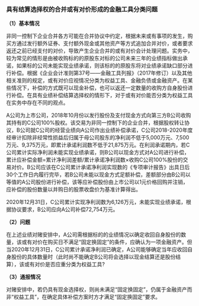 ### 具有结算选择权的合并或有对价形成的金融工具分类问题

**（1）基本情况**

非同一控制下企业合并各方可能在合并协议中约定，根据未来或有事项的发生，购买方通过发行额外证券、支付额外现金或其他资产等方式追加合并对价，或者要求返还之前已经支付的对价，导致产生企业合并的或有对价会计处理问题。实务中，较为常见的情形是由被收购标的的原股东对标的公司未来三年的业绩指标做出承诺，如果标的公司未能实现业绩承诺，则该标的的原股东将对业绩承诺缺口部分进行补偿。根据《企业会计准则第37号——金融工具列报》（2017年修订）以及其他相关准则的规定，或有对价应视情况分类为权益工具、金融负债或金融资产。在某些情况下，补偿的方式既可以现金补偿，也可以返还一定数量的收购方自身股份进行补偿。在具有业绩补偿结算选择权的情形下，对于或有对价能否分类为权益工具在实务中存在不同的观点。

A公司为上市公司，2018年10月份以发行股份及支付现金方式向第三方B公司收购其持有的C公司100%股权。该交易为非同一控制下的企业合并，根据股权转让协议，B公司就C公司的经营业绩向A公司作出业绩补偿承诺，C公司2018-2020年度经审计扣除非经常性损益后归属于母公司股东的净利润不低于5,000万元、7,500万元、9,375万元，即累计承诺利润数不低于21,875万元。在利润承诺期内，若C公司累计实际净利润未能实现业绩承诺，则B公司以现金方式对A公司进行补偿，累计应补偿金额=累计净利润差额/累计承诺净利润数×收购C公司100%股份的交易对价。B公司应该在C公司累计承诺净利润实现数的《专项审计报告》出具日后30个工作日内履行完毕，若B公司未能以现金方式足额补偿，差额部分由B公司以等值的A公司股份进行补偿，该等应补偿股份由上市公司以1元价格回购并注销，应补偿的股份数量以并购日的股票收盘价为基准计算得出。

2020年12月31日，C公司累计实现净利润数为6,126万元，未能实现业绩承诺，根据协议要求，B公司应向A公司补偿72,754万元。

**（2）问题**

在上述业绩对赌安排中，A公司需根据标的的业绩情况以确定收回自身股份的数量，该或有对价在购买日不满足“固定换固定”的条件，应确认为一项金融资产。但当2020年12月31日，C公司累计承诺净利润已确定，A公司能够确定当年应收回自身股份的具体数量时（此时尚不能确定B公司将会选择以现金结算还是股份结算），该或有对价是否应重分类为权益工具?

**（3）通报情况**

对赌安排中，若仍具有现金选择权，则尚未满足“固定换固定”，仍属于金融资产而非“权益工具”，在确定具体补偿方案时方才满足“固定换固定”要求。